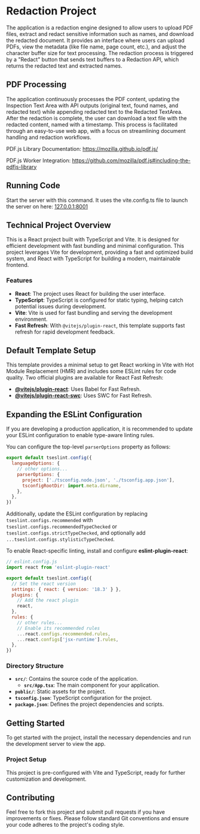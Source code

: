 
# Redaction Project
The application is a redaction engine designed to allow users to upload PDF files,
extract and redact sensitive information such as names, and download the redacted document.
It provides an interface where users can upload PDFs, view the metadata (like file name,
page count, etc.), and adjust the character buffer size for text processing.
The redaction process is triggered by a "Redact" button that sends text buffers to a
Redaction API, which returns the redacted text and extracted names.
## PDF  Processing 

The application continuously processes the PDF content, updating the Inspection Text Area
with API outputs (original text, found names, and redacted text) while appending redacted
text to the Redacted TextArea. After the redaction is complete, the user can download a
text file with the redacted content, named with a timestamp. This process is facilitated
through an easy-to-use web app, with a focus on streamlining document handling and
redaction workflows.

PDF.js Library Documentation:
https://mozilla.github.io/pdf.js/

PDF.js Worker Integration:
https://github.com/mozilla/pdf.js#including-the-pdfjs-library

## Running Code
Start the server with this command.  It uses the vite.config.ts file to launch the
server on here: [127.0.0.1:8001](127.0.0.1:8001)



## Technical Project Overview
This is a React project built with TypeScript and Vite. It is designed for efficient development with fast bundling and minimal configuration.
This project leverages Vite for development, providing a fast and optimized build system, and React with TypeScript for building a modern, maintainable frontend.

### Features

- **React**: The project uses React for building the user interface.
- **TypeScript**: TypeScript is configured for static typing, helping catch potential issues during development.
- **Vite**: Vite is used for fast bundling and serving the development environment.
- **Fast Refresh**: With `@vitejs/plugin-react`, this template supports fast refresh for rapid development feedback.

## Default Template Setup

This template provides a minimal setup to get React working in Vite with Hot Module Replacement (HMR) and includes some ESLint rules for code quality. Two official plugins are available for React Fast Refresh:

- **[@vitejs/plugin-react](https://github.com/vitejs/vite-plugin-react/blob/main/packages/plugin-react/README.md)**: Uses Babel for Fast Refresh.
- **[@vitejs/plugin-react-swc](https://github.com/vitejs/vite-plugin-react-swc)**: Uses SWC for Fast Refresh.

## Expanding the ESLint Configuration

If you are developing a production application, it is recommended to update your ESLint configuration to enable type-aware linting rules.

You can configure the top-level `parserOptions` property as follows:

```js
export default tseslint.config({
  languageOptions: {
    // other options...
    parserOptions: {
      project: ['./tsconfig.node.json', './tsconfig.app.json'],
      tsconfigRootDir: import.meta.dirname,
    },
  },
})
```

Additionally, update the ESLint configuration by replacing `tseslint.configs.recommended` with `tseslint.configs.recommendedTypeChecked` or `tseslint.configs.strictTypeChecked`, and optionally add `...tseslint.configs.stylisticTypeChecked`.

To enable React-specific linting, install and configure **eslint-plugin-react**:

```js
// eslint.config.js
import react from 'eslint-plugin-react'

export default tseslint.config({
  // Set the react version
  settings: { react: { version: '18.3' } },
  plugins: {
    // Add the react plugin
    react,
  },
  rules: {
    // other rules...
    // Enable its recommended rules
    ...react.configs.recommended.rules,
    ...react.configs['jsx-runtime'].rules,
  },
})
```

### Directory Structure

- **`src/`**: Contains the source code of the application.
    - **`src/App.tsx`**: The main component for your application.
- **`public/`**: Static assets for the project.
- **`tsconfig.json`**: TypeScript configuration for the project.
- **`package.json`**: Defines the project dependencies and scripts.

## Getting Started

To get started with the project, install the necessary dependencies and run the development server to view the app.

### Project Setup

This project is pre-configured with Vite and TypeScript, ready for further customization and development.

## Contributing

Feel free to fork this project and submit pull requests if you have improvements or fixes. Please follow standard Git conventions and ensure your code adheres to the project's coding style.
